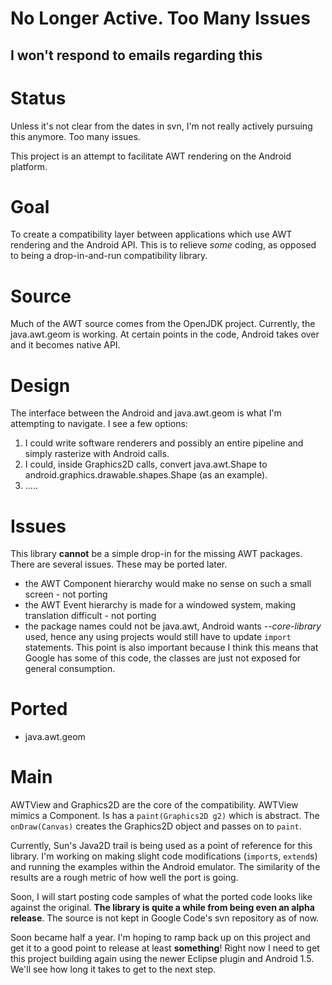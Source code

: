 # No Longer Active.  Too Many Issues #
## I won't respond to emails regarding this ##

# Status #
Unless it's not clear from the dates in svn, I'm not really actively pursuing this anymore.  Too many issues.

This project is an attempt to facilitate AWT rendering on the Android platform.

# Goal #
To create a compatibility layer between applications which use AWT rendering and the Android API.  This is to relieve _some_ coding, as opposed to being a drop-in-and-run compatibility library.

# Source #
Much of the AWT source comes from the OpenJDK project.  Currently, the java.awt.geom is working.  At certain points in the code, Android takes over and it becomes native API.

# Design #
The interface between the Android and java.awt.geom is what I'm attempting to navigate.  I see a few options:
  1. I could write software renderers and possibly an entire pipeline and simply rasterize with Android calls.
  1. I could, inside Graphics2D calls, convert java.awt.Shape to android.graphics.drawable.shapes.Shape (as an example).
  1. .....

# Issues #
This library **cannot** be a simple drop-in for the missing AWT packages.  There are several issues.  These may be ported later.
  * the AWT Component hierarchy would make no sense on such a small screen - not porting
  * the AWT Event hierarchy is made for a windowed system, making translation difficult - not porting
  * the package names could not be java.awt, Android wants _--core-library_ used, hence any using projects would still have to update `import` statements.  This point is also important because I think this means that Google has some of this code, the classes are just not exposed for general consumption.

# Ported #
  * java.awt.geom

# Main #
AWTView and Graphics2D are the core of the compatibility.  AWTView mimics a Component.  Is has a `paint(Graphics2D g2)` which is abstract.  The `onDraw(Canvas)` creates the Graphics2D object and passes on to `paint`.

Currently, Sun's Java2D trail is being used as a point of reference for this library.  I'm working on making slight code modifications (`import`s, `extend`s) and running the examples within the Android emulator.  The similarity of the results are a rough metric of how well the port is going.

Soon, I will start posting code samples of what the ported code looks like against the original.  **The library is quite a while from being even an alpha release**.  The source is not kept in Google Code's svn repository as of now.

Soon became half a year.  I'm hoping to ramp back up on this project and get it to a good point to release at least **something**!  Right now I need to get this project building again using the newer Eclipse plugin and Android 1.5.  We'll see how long it takes to get to the next step.